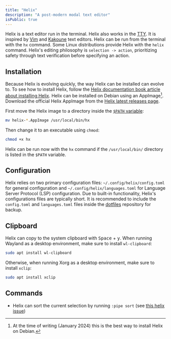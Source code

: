 ```yaml
---
title: "Helix"
description: "A post-modern modal text editor"
isPublic: true
---
```


Helix is a text editor run in the terminal. Helix also works in the [TTY](tty).
It is inspired by [Vim](https://www.vim.org/) and 
[Kakoune](https://kakoune.org/) text editors. Helix can be run from the
terminal with the `hx` command. Some Linux distributions provide Helix with
the `helix` command. Helix's editing philosophy is `selection -> action`,
prioritizing safety through text verification before specifying an action.

## Installation
Because Helix is evolving quickly, the way Helix can be installed can evolve to.
To see how to install Helix, follow the
[Helix documentation book article about installing Helix](https://docs.helix-editor.com/install.html).
Helix can be installed on Debian using an AppImage[^1]. Download the official
Helix AppImage from the [Helix latest releases page](https://github.com/helix-editor/helix/releases).

[^1]: At the time of writing (January 2024) this is the best way to install Helix on Debian.

First move the Helix image to a directory inside the
[`$PATH` variable](path-variable):

```sh
mv helix-*.AppImage /usr/local/bin/hx
```

Then change it to an executable using `chmod`:

```sh
chmod +x hx
```

Helix can be run now with the `hx` command if the `/usr/local/bin/` directory is
listed in the `$PATH` variable.

## Configuration
Helix relies on two primary configuration files: `~/.config/helix/config.toml`
for general configuration and `~/.config/helix/languages.toml` for Language
Server Protocol (LSP) configuration. Due to built-in functionality, Helix's
configurations files are typically short. It is recommended to include the
`config.toml` and `languages.toml` files inside the [dotfiles](dotfiles)
repository for backup.

## Clipboard
Helix can copy to the system clipboard with <kbd>Space</kbd> + <kbd>y</kbd>.
When running Wayland as a desktop environment, make sure to install
`wl-clipboard`:

```sh
sudo apt install wl-clipboard
```

Otherwise, when running Xorg as a desktop environment, make sure to install
`xclip`:

```sh
sudo apt install xclip
```

## Commands
* Helix can sort the current selection by running `:pipe sort`
  (see [this helix issue](https://github.com/helix-editor/helix/issues/2865))
